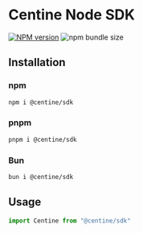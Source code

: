 # Centine Node SDK

[![NPM version](https://img.shields.io/npm/v/@centine/sdk.svg)](https://npmjs.org/package/@centine/sdk) ![npm bundle size](https://img.shields.io/bundlephobia/minzip/@centine/sdk)

## Installation

### npm

```sh
npm i @centine/sdk
```

### pnpm 

```sh
pnpm i @centine/sdk
```

### Bun

```sh
bun i @centine/sdk
```

## Usage

```js
import Centine from "@centine/sdk"
```
